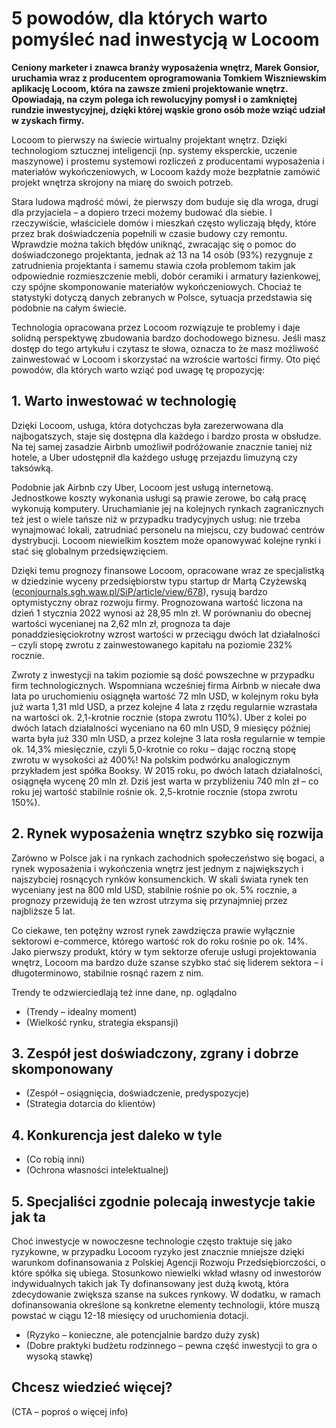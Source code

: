 
# 5 powodów, dla których warto pomyśleć nad inwestycją w Locoom

**Ceniony marketer i znawca branży wyposażenia wnętrz, Marek Gonsior, uruchamia wraz z producentem oprogramowania Tomkiem Wiszniewskim aplikację Locoom, która na zawsze zmieni projektowanie wnętrz. Opowiadają, na czym polega ich rewolucyjny pomysł i o zamkniętej rundzie inwestycyjnej, dzięki której wąskie grono osób może wziąć udział w zyskach firmy.**

Locoom to pierwszy na świecie wirtualny projektant wnętrz. Dzięki technologiom sztucznej inteligencji (np. systemy eksperckie, uczenie maszynowe) i prostemu systemowi rozliczeń z producentami wyposażenia i materiałów wykończeniowych, w Locoom każdy może bezpłatnie zamówić projekt wnętrza skrojony na miarę do swoich potrzeb.

Stara ludowa mądrość mówi, że pierwszy dom buduje się dla wroga, drugi dla przyjaciela – a dopiero trzeci możemy budować dla siebie. I rzeczywiście, właściciele domów i mieszkań często wyliczają błędy, które przez brak doświadczenia popełnili w czasie budowy czy remontu. Wprawdzie można takich błędów uniknąć, zwracając się o pomoc do doświadczonego projektanta, jednak aż 13 na 14 osób (93%) rezygnuje z zatrudnienia projektanta i samemu stawia czoła problemom takim jak odpowiednie rozmieszczenie mebli, dobór ceramiki i armatury łazienkowej, czy spójne skomponowanie materiałów wykończeniowych. Chociaż te statystyki dotyczą danych zebranych w Polsce, sytuacja przedstawia się podobnie na całym świecie.

Technologia opracowana przez Locoom rozwiązuje te problemy i daje solidną perspektywę zbudowania bardzo dochodowego biznesu. Jeśli masz dostęp do tego artykułu i czytasz te słowa, oznacza to że masz możliwość zainwestować w Locoom i skorzystać na wzroście wartości firmy. Oto pięć powodów, dla których warto wziąć pod uwagę tę propozycję:

## 1. Warto inwestować w technologię

Dzięki Locoom, usługa, która dotychczas była zarezerwowana dla najbogatszych, staje się dostępna dla każdego i bardzo prosta w obsłudze. Na tej samej zasadzie Airbnb umożliwił podróżowanie znacznie taniej niż hotele, a Uber udostępnił dla każdego usługę przejazdu limuzyną czy taksówką.

Podobnie jak Airbnb czy Uber, Locoom jest usługą internetową. Jednostkowe koszty wykonania usługi są prawie zerowe, bo całą pracę wykonują komputery. Uruchamianie jej na kolejnych rynkach zagranicznych też jest o wiele tańsze niż w przypadku tradycyjnych usług: nie trzeba wynajmować lokali, zatrudniać personelu na miejscu, czy budować centrów dystrybucji. Locoom niewielkim kosztem może opanowywać kolejne rynki i stać się globalnym przedsięwzięciem.

Dzięki temu prognozy finansowe Locoom, opracowane wraz ze specjalistką w dziedzinie wyceny przedsiębiorstw typu startup dr Martą Czyżewską ([econjournals.sgh.waw.pl/SiP/article/view/678](https://econjournals.sgh.waw.pl/SiP/article/view/678)), rysują bardzo optymistyczny obraz rozwoju firmy. Prognozowana wartość liczona na dzień 1 stycznia 2022 wynosi aż 28,95 mln zł. W porównaniu do obecnej wartości wycenianej na 2,62 mln zł, prognoza ta daje ponaddziesięciokrotny wzrost wartości w przeciągu dwóch lat działalności – czyli stopę zwrotu z zainwestowanego kapitału na poziomie 232% rocznie.

Zwroty z inwestycji na takim poziomie są dość powszechne w przypadku firm technologicznych. Wspomniana wcześniej firma Airbnb w niecałe dwa lata po uruchomieniu osiągnęła wartość 72 mln USD, w kolejnym roku była już warta 1,31 mld USD, a przez kolejne 4 lata z rzędu regularnie wzrastała na wartości ok. 2,1-krotnie rocznie (stopa zwrotu 110%). Uber z kolei po dwóch latach działalności wyceniano na 60 mln USD, 9 miesięcy później warta była już 330 mln USD, a przez kolejne 3 lata rosła regularnie w tempie ok. 14,3% miesięcznie, czyli 5,0-krotnie co roku – dając roczną stopę zwrotu w wysokości aż 400%! Na polskim podwórku analogicznym przykładem jest spółka Booksy. W 2015 roku, po dwóch latach działalności, osiągnęła wycenę 20 mln zł. Dziś jest warta w przybliżeniu 740 mln zł – co roku jej wartość stabilnie rośnie ok. 2,5-krotnie rocznie (stopa zwrotu 150%).

## 2. Rynek wyposażenia wnętrz szybko się rozwija

Zarówno w Polsce jak i na rynkach zachodnich społeczeństwo się bogaci, a rynek wyposażenia i wykończenia wnętrz jest jednym z największych i najszybciej rosnących rynków konsumenckich. W skali świata rynek ten wyceniany jest na 800 mld USD, stabilnie rośnie po ok. 5% rocznie, a prognozy przewidują że ten wzrost utrzyma się przynajmniej przez najbliższe 5 lat.

Co ciekawe, ten potężny wzrost rynek zawdzięcza prawie wyłącznie sektorowi e-commerce, którego wartość rok do roku rośnie po ok. 14%. Jako pierwszy produkt, który w tym sektorze oferuje usługi projektowania wnętrz, Locoom ma bardzo duże szanse szybko stać się liderem sektora – i długoterminowo, stabilnie rosnąć razem z nim.

Trendy te odzwierciedlają też inne dane, np. oglądalno

* (Trendy – idealny moment)
* (Wielkość rynku, strategia ekspansji)

## 3. Zespół jest doświadczony, zgrany i dobrze skomponowany

* (Zespół – osiągnięcia, doświadczenie, predyspozycje)
* (Strategia dotarcia do klientów)

## 4. Konkurencja jest daleko w tyle

* (Co robią inni)
* (Ochrona własności intelektualnej)

## 5. Specjaliści zgodnie polecają inwestycje takie jak ta

Choć inwestycje w nowoczesne technologie często traktuje się jako ryzykowne, w przypadku Locoom ryzyko jest znacznie mniejsze dzięki warunkom dofinansowania z Polskiej Agencji Rozwoju Przedsiębiorczości, o które spółka się ubiega. Stosunkowo niewielki wkład własny od inwestorów indywidualnych takich jak Ty dofinansowany jest dużą kwotą, która zdecydowanie zwiększa szanse na sukces rynkowy. W dodatku, w ramach dofinansowania określone są konkretne elementy technologii, które muszą powstać w ciągu 12-18 miesięcy od uruchomienia dotacji.

* (Ryzyko – konieczne, ale potencjalnie bardzo duży zysk)
* (Dobre praktyki budżetu rodzinnego – pewna część inwestycji to gra o wysoką stawkę)

## Chcesz wiedzieć więcej?

(CTA – poproś o więcej info)
<!--stackedit_data:
eyJoaXN0b3J5IjpbNDIzODQ5NzU2LC02NjMxMDg5NDEsLTE4NT
I0NzY4NTgsODQ3ODM0NzIsLTU3MDUxNTgyMCwxMzg4ODk5Mzky
LC0xNDk5NTI4MTA4LC02NjYyNjYyMjgsLTE4MjU3Mjk5ODMsOT
Y5NjY5MDM1LC03MDM5NzkxMDIsMTQ0NTc4NjU5MywzMjUzNTkx
MDYsLTEzNTQxNzEwNDgsMjExMzY0Njg0MiwxNzg4NzcxNzIsLT
EwNjA4NzE2NjIsLTU2Mzg2ODUsMTYwMTQ0OTA2NywtMTk5OTQ4
ODgxM119
-->